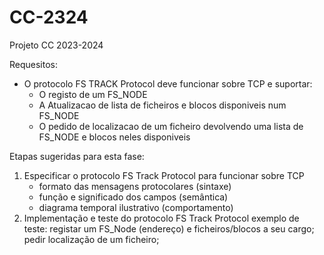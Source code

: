 # CC-2324

Projeto CC 2023-2024


Requesitos:

- O protocolo FS TRACK Protocol deve funcionar sobre TCP e suportar:
  - O registo de um FS_NODE
  - A Atualizacao de lista de ficheiros e blocos disponiveis num FS_NODE
  - O pedido de localizacao de um ficheiro devolvendo uma lista de FS_NODE e blocos neles disponiveis



Etapas sugeridas para esta fase:

1. Especificar o protocolo FS Track Protocol para funcionar sobre TCP
   - formato das mensagens protocolares (sintaxe)
   - função e significado dos campos (semântica)
   - diagrama temporal ilustrativo (comportamento)
2. Implementação e teste do protocolo FS Track Protocol
   exemplo de teste: registar um FS_Node (endereço) e ficheiros/blocos a seu cargo; pedir localização de um ficheiro;
